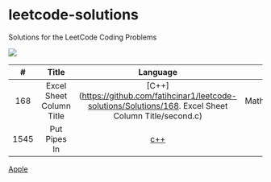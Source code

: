 # leetcode-solutions
Solutions for the LeetCode Coding Problems


<img src="https://miro.medium.com/max/828/1*SaeiqEJxjJ1-2XNXgEtiLw.png"/>

|   #   |  Title     |  Language     |  Category    |
| :----: | :---------------------: | :-----------: |:-----------:  |
|  168 | Excel Sheet Column Title   |  [C++](https://github.com/fatihcinar1/leetcode-solutions/Solutions/168. Excel Sheet Column Title/second.c)  | Mathematics\Graphs|
| 1545| Put Pipes In |  [c++](http:apple.com)| | |


 [Apple](http:apple.com)


